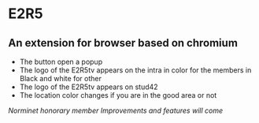 # E2R5

## An extension for browser based on chromium

*	The button open a popup
*	The logo of the E2R5tv appears on the intra in color for the members in Black and white for other
*	The logo of the E2R5tv appears on stud42
*	The location color changes if you are in the good area or not

*Norminet honorary member*
*Improvements and features will come*
